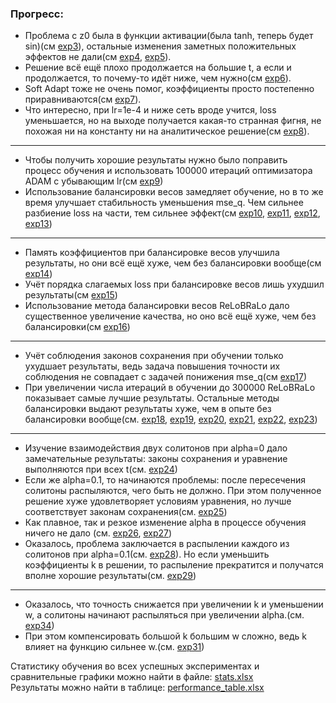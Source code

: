 ### Прогресс:
* Проблема с z0 была в функции активации(была tanh, теперь будет sin)(см [exp3](https://github.com/mikhakuv/PINNs/blob/main/experiments/exp3.md)), остальные изменения заметных положительных эффектов не дали(cм [exp4](https://github.com/mikhakuv/PINNs/blob/main/experiments/exp4.md), [exp5](https://github.com/mikhakuv/PINNs/blob/main/experiments/exp5.md)).
* Решение всё ещё плохо продолжается на большие t, а если и продолжается, то почему-то идёт ниже, чем нужно(см [exp6](https://github.com/mikhakuv/PINNs/blob/main/experiments/exp6.md)).
* Soft Adapt тоже не очень помог, коэффициенты просто постепенно приравниваются(см [exp7](https://github.com/mikhakuv/PINNs/blob/main/experiments/exp7.md)).
* Что интересно, при lr=1e-4 и ниже сеть вроде учится, loss уменьшается, но на выходе получается какая-то странная фигня, не похожая ни на константу ни на аналитическое решение(см [exp8](https://github.com/mikhakuv/PINNs/blob/main/experiments/exp8.md)).
---
* Чтобы получить хорошие результаты нужно было поправить процесс обучения и использовать 100000 итераций оптимизатора ADAM с убывающим lr(см [exp9](https://github.com/mikhakuv/PINNs/blob/main/experiments/exp9.md))
* Использование балансировки весов замедляет обучение, но в то же время улучшает стабильность уменьшения mse_q. Чем сильнее разбиение loss на части, тем сильнее эффект(см [exp10](https://github.com/mikhakuv/PINNs/blob/main/experiments/exp10.md), [exp11](https://github.com/mikhakuv/PINNs/blob/main/experiments/exp11.md),  [exp12](https://github.com/mikhakuv/PINNs/blob/main/experiments/exp12.md),  [exp13](https://github.com/mikhakuv/PINNs/blob/main/experiments/exp13.md))
---
* Память коэффициентов при балансировке весов улучшила результаты, но они всё ещё хуже, чем без балансировки вообще(см [exp14](https://github.com/mikhakuv/PINNs/blob/main/experiments/exp14.md))
* Учёт порядка слагаемых loss при балансировке весов лишь ухудшил результаты(см [exp15](https://github.com/mikhakuv/PINNs/blob/main/experiments/exp15.md))  
* Использование метода балансировки весов ReLoBRaLo дало существенное увеличение качества, но оно всё ещё хуже, чем без балансировки(см [exp16](https://github.com/mikhakuv/PINNs/blob/main/experiments/exp16.md))
---
* Учёт соблюдения законов сохранения при обучении только ухудшает результаты, ведь задача повышения точности их соблюдения не совпадает с задачей понижения mse_q(см [exp17](https://github.com/mikhakuv/PINNs/blob/main/experiments/exp17.md))
* При увеличении числа итераций в обучении до 300000 ReLoBRaLo показывает самые лучшие результаты. Остальные методы балансировки выдают результаты хуже, чем в опыте без балансировки вообще(см. [exp18](https://github.com/mikhakuv/PINNs/blob/main/experiments/exp18.md), [exp19](https://github.com/mikhakuv/PINNs/blob/main/experiments/exp19.md), [exp20](https://github.com/mikhakuv/PINNs/blob/main/experiments/exp20.md),
[exp21](https://github.com/mikhakuv/PINNs/blob/main/experiments/exp21.md), [exp22](https://github.com/mikhakuv/PINNs/blob/main/experiments/exp22.md),
[exp23](https://github.com/mikhakuv/PINNs/blob/main/experiments/exp23.md))
---
* Изучение взаимодействия двух солитонов при alpha=0 дало замечательные результаты: законы сохранения и уравнение выполняются при всех t(см. [exp24](https://github.com/mikhakuv/PINNs/blob/main/experiments/exp24.md))
* Если же alpha=0.1, то начинаются проблемы: после пересечения солитоны распыляются, чего быть не должно. При этом полученное решение хуже удовлетворяет условиям уравнения, но лучше соответствует законам сохранения(см. [exp25](https://github.com/mikhakuv/PINNs/blob/main/experiments/exp25.md))
* Как плавное, так и резкое изменение alpha в процессе обучения ничего не дало (см. [exp26](https://github.com/mikhakuv/PINNs/blob/main/experiments/exp26.md), [exp27](https://github.com/mikhakuv/PINNs/blob/main/experiments/exp27.md))
* Оказалось, проблема заключается в распылении каждого из солитонов при alpha=0.1(см. [exp28](https://github.com/mikhakuv/PINNs/blob/main/experiments/exp28.md)). Но если уменьшить коэффициенты k в решении, то распыление прекратится и получатся вполне хорошие результаты(см. [exp29](https://github.com/mikhakuv/PINNs/blob/main/experiments/exp29.md))
---
* Оказалось, что точность снижается при увеличении k и уменьшении w, а солитоны начинают распыляться при увеличении alpha.(см. [exp34](https://github.com/mikhakuv/PINNs/blob/main/experiments/exp34.md))
* При этом компенсировать большой k большим w сложно, ведь k влияет на функцию сильнее w.(см. [exp31](https://github.com/mikhakuv/PINNs/blob/main/experiments/exp31.md))

Статистику обучения во всех успешных экспериментах и сравнительные графики можно найти в файле: [stats.xlsx](https://github.com/mikhakuv/PINNs/blob/main/statistics/stats.xlsx)   
Результаты можно найти в таблице: [performance_table.xlsx](https://github.com/mikhakuv/PINNs/blob/main/statistics/performance_table.xlsx)
